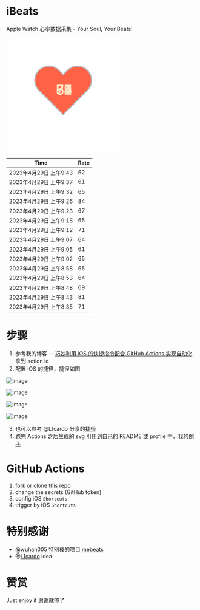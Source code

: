 # iBeats
Apple Watch 心率数据采集 - Your Soul, Your Beats!

![](./files/heart.svg)

<!--START_SECTION:my_heart_rate-->
| Time | Rate | 
 | ---- | ---- | 
| 2023年4月29日 上午9:43 | 62 |
| 2023年4月29日 上午9:37 | 61 |
| 2023年4月29日 上午9:32 | 65 |
| 2023年4月29日 上午9:26 | 84 |
| 2023年4月29日 上午9:23 | 67 |
| 2023年4月29日 上午9:18 | 65 |
| 2023年4月29日 上午9:12 | 71 |
| 2023年4月29日 上午9:07 | 64 |
| 2023年4月29日 上午9:05 | 61 |
| 2023年4月29日 上午9:02 | 65 |
| 2023年4月29日 上午8:58 | 65 |
| 2023年4月29日 上午8:53 | 64 |
| 2023年4月29日 上午8:48 | 69 |
| 2023年4月29日 上午8:43 | 81 |
| 2023年4月29日 上午8:35 | 71 |

<!--END_SECTION:my_heart_rate-->

# 步骤
1. 参考我的博客 -- [巧妙利用 iOS 的快捷指令配合 GitHub Actions 实现自动化](https://github.com/yihong0618/gitblog/issues/198) 拿到 action id
2. 配置 iOS 的捷径，捷径如图

![image](https://user-images.githubusercontent.com/15976103/122154218-0db0b480-ce97-11eb-93bb-5aec07c558dc.png)

![image](https://user-images.githubusercontent.com/15976103/122154236-186b4980-ce97-11eb-8e4b-70551a0391ae.png)

![image](https://user-images.githubusercontent.com/15976103/122154268-2d47dd00-ce97-11eb-902e-3acf292265a9.png)

![image](https://user-images.githubusercontent.com/15976103/122174055-fa144680-ceb4-11eb-9be2-3eb83cd516f7.png)

3. 也可以参考 @L1cardo 分享的[捷径](https://www.icloud.com/shortcuts/6ab6047b459c41ad822ad6b94b1c03d4)
4. 跑完 Actions 之后生成的 svg 引用到自己的 README 或 profile 中，我的[例子](https://github.com/yihong0618) 

# GitHub Actions

1. fork or clone this repo
2. change the secrets (GitHub token)
3. config iOS `Shortcuts` 
4. trigger by iOS `Shortcuts`

# 特别感谢
- @[wuhan005](https://github.com/wuhan005) 特别棒的项目 [mebeats](https://github.com/wuhan005/mebeats)
- @[L1cardo](https://github.com/L1cardo) idea

# 赞赏
Just enjoy it
谢谢就够了
